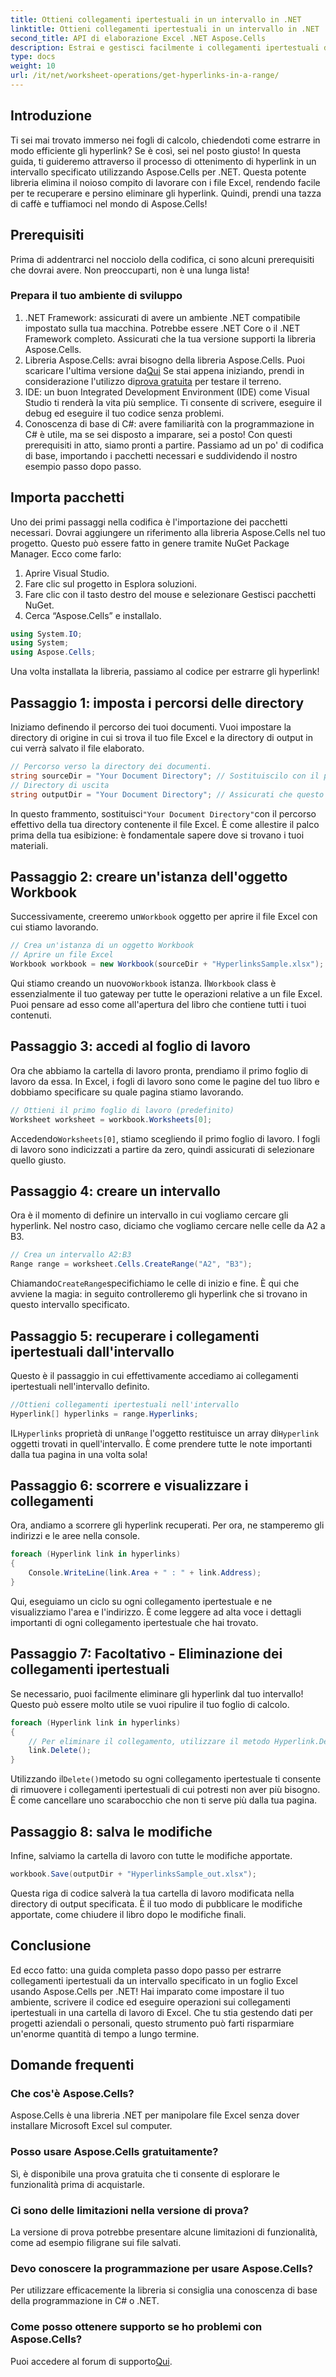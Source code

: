 ```yaml
---
title: Ottieni collegamenti ipertestuali in un intervallo in .NET
linktitle: Ottieni collegamenti ipertestuali in un intervallo in .NET
second_title: API di elaborazione Excel .NET Aspose.Cells
description: Estrai e gestisci facilmente i collegamenti ipertestuali dai file Excel con Aspose.Cells per .NET. Guida dettagliata ed esempi di codice inclusi.
type: docs
weight: 10
url: /it/net/worksheet-operations/get-hyperlinks-in-a-range/
---
```

## Introduzione
Ti sei mai trovato immerso nei fogli di calcolo, chiedendoti come estrarre in modo efficiente gli hyperlink? Se è così, sei nel posto giusto! In questa guida, ti guideremo attraverso il processo di ottenimento di hyperlink in un intervallo specificato utilizzando Aspose.Cells per .NET. Questa potente libreria elimina il noioso compito di lavorare con i file Excel, rendendo facile per te recuperare e persino eliminare gli hyperlink. Quindi, prendi una tazza di caffè e tuffiamoci nel mondo di Aspose.Cells!
## Prerequisiti
Prima di addentrarci nel nocciolo della codifica, ci sono alcuni prerequisiti che dovrai avere. Non preoccuparti, non è una lunga lista!
### Prepara il tuo ambiente di sviluppo
1. .NET Framework: assicurati di avere un ambiente .NET compatibile impostato sulla tua macchina. Potrebbe essere .NET Core o il .NET Framework completo. Assicurati che la tua versione supporti la libreria Aspose.Cells.
2.  Libreria Aspose.Cells: avrai bisogno della libreria Aspose.Cells. Puoi scaricare l'ultima versione da[Qui](https://releases.aspose.com/cells/net/) Se stai appena iniziando, prendi in considerazione l'utilizzo di[prova gratuita](https://releases.aspose.com/) per testare il terreno.
3. IDE: un buon Integrated Development Environment (IDE) come Visual Studio ti renderà la vita più semplice. Ti consente di scrivere, eseguire il debug ed eseguire il tuo codice senza problemi.
4. Conoscenza di base di C#: avere familiarità con la programmazione in C# è utile, ma se sei disposto a imparare, sei a posto!
Con questi prerequisiti in atto, siamo pronti a partire. Passiamo ad un po' di codifica di base, importando i pacchetti necessari e suddividendo il nostro esempio passo dopo passo.
## Importa pacchetti
Uno dei primi passaggi nella codifica è l'importazione dei pacchetti necessari. Dovrai aggiungere un riferimento alla libreria Aspose.Cells nel tuo progetto. Questo può essere fatto in genere tramite NuGet Package Manager. Ecco come farlo:
1. Aprire Visual Studio.
2. Fare clic sul progetto in Esplora soluzioni.
3. Fare clic con il tasto destro del mouse e selezionare Gestisci pacchetti NuGet.
4. Cerca “Aspose.Cells” e installalo.
```csharp
using System.IO;
using System;
using Aspose.Cells;
```
Una volta installata la libreria, passiamo al codice per estrarre gli hyperlink!
## Passaggio 1: imposta i percorsi delle directory
Iniziamo definendo il percorso dei tuoi documenti. Vuoi impostare la directory di origine in cui si trova il tuo file Excel e la directory di output in cui verrà salvato il file elaborato.
```csharp
// Percorso verso la directory dei documenti.
string sourceDir = "Your Document Directory"; // Sostituiscilo con il percorso del tuo file Excel
// Directory di uscita
string outputDir = "Your Document Directory"; // Assicurati che questo metodo fornisca un percorso di output valido
```
 In questo frammento, sostituisci`"Your Document Directory"`con il percorso effettivo della tua directory contenente il file Excel. È come allestire il palco prima della tua esibizione: è fondamentale sapere dove si trovano i tuoi materiali.
## Passaggio 2: creare un'istanza dell'oggetto Workbook
 Successivamente, creeremo un`Workbook` oggetto per aprire il file Excel con cui stiamo lavorando.
```csharp
// Crea un'istanza di un oggetto Workbook
// Aprire un file Excel
Workbook workbook = new Workbook(sourceDir + "HyperlinksSample.xlsx");
```
 Qui stiamo creando un nuovo`Workbook` istanza. Il`Workbook` class è essenzialmente il tuo gateway per tutte le operazioni relative a un file Excel. Puoi pensare ad esso come all'apertura del libro che contiene tutti i tuoi contenuti.
## Passaggio 3: accedi al foglio di lavoro
Ora che abbiamo la cartella di lavoro pronta, prendiamo il primo foglio di lavoro da essa. In Excel, i fogli di lavoro sono come le pagine del tuo libro e dobbiamo specificare su quale pagina stiamo lavorando.
```csharp
// Ottieni il primo foglio di lavoro (predefinito)
Worksheet worksheet = workbook.Worksheets[0];
```
 Accedendo`Worksheets[0]`, stiamo scegliendo il primo foglio di lavoro. I fogli di lavoro sono indicizzati a partire da zero, quindi assicurati di selezionare quello giusto.
## Passaggio 4: creare un intervallo
Ora è il momento di definire un intervallo in cui vogliamo cercare gli hyperlink. Nel nostro caso, diciamo che vogliamo cercare nelle celle da A2 a B3.
```csharp
// Crea un intervallo A2:B3
Range range = worksheet.Cells.CreateRange("A2", "B3");
```
 Chiamando`CreateRange`specifichiamo le celle di inizio e fine. È qui che avviene la magia: in seguito controlleremo gli hyperlink che si trovano in questo intervallo specificato.
## Passaggio 5: recuperare i collegamenti ipertestuali dall'intervallo
Questo è il passaggio in cui effettivamente accediamo ai collegamenti ipertestuali nell'intervallo definito.
```csharp
//Ottieni collegamenti ipertestuali nell'intervallo
Hyperlink[] hyperlinks = range.Hyperlinks;
```
 IL`Hyperlinks` proprietà di un`Range` l'oggetto restituisce un array di`Hyperlink` oggetti trovati in quell'intervallo. È come prendere tutte le note importanti dalla tua pagina in una volta sola!
## Passaggio 6: scorrere e visualizzare i collegamenti
Ora, andiamo a scorrere gli hyperlink recuperati. Per ora, ne stamperemo gli indirizzi e le aree nella console.
```csharp
foreach (Hyperlink link in hyperlinks)
{
    Console.WriteLine(link.Area + " : " + link.Address);
}
```
Qui, eseguiamo un ciclo su ogni collegamento ipertestuale e ne visualizziamo l'area e l'indirizzo. È come leggere ad alta voce i dettagli importanti di ogni collegamento ipertestuale che hai trovato. 
## Passaggio 7: Facoltativo - Eliminazione dei collegamenti ipertestuali
Se necessario, puoi facilmente eliminare gli hyperlink dal tuo intervallo! Questo può essere molto utile se vuoi ripulire il tuo foglio di calcolo.
```csharp
foreach (Hyperlink link in hyperlinks)
{
    // Per eliminare il collegamento, utilizzare il metodo Hyperlink.Delete().
    link.Delete();
}
```
 Utilizzando il`Delete()`metodo su ogni collegamento ipertestuale ti consente di rimuovere i collegamenti ipertestuali di cui potresti non aver più bisogno. È come cancellare uno scarabocchio che non ti serve più dalla tua pagina.
## Passaggio 8: salva le modifiche
Infine, salviamo la cartella di lavoro con tutte le modifiche apportate.
```csharp
workbook.Save(outputDir + "HyperlinksSample_out.xlsx");
```
Questa riga di codice salverà la tua cartella di lavoro modificata nella directory di output specificata. È il tuo modo di pubblicare le modifiche apportate, come chiudere il libro dopo le modifiche finali.
## Conclusione
Ed ecco fatto: una guida completa passo dopo passo per estrarre collegamenti ipertestuali da un intervallo specificato in un foglio Excel usando Aspose.Cells per .NET! Hai imparato come impostare il tuo ambiente, scrivere il codice ed eseguire operazioni sui collegamenti ipertestuali in una cartella di lavoro di Excel. Che tu stia gestendo dati per progetti aziendali o personali, questo strumento può farti risparmiare un'enorme quantità di tempo a lungo termine.
## Domande frequenti
### Che cos'è Aspose.Cells?
Aspose.Cells è una libreria .NET per manipolare file Excel senza dover installare Microsoft Excel sul computer.
### Posso usare Aspose.Cells gratuitamente?
Sì, è disponibile una prova gratuita che ti consente di esplorare le funzionalità prima di acquistarle.
### Ci sono delle limitazioni nella versione di prova?
La versione di prova potrebbe presentare alcune limitazioni di funzionalità, come ad esempio filigrane sui file salvati.
### Devo conoscere la programmazione per usare Aspose.Cells?
Per utilizzare efficacemente la libreria si consiglia una conoscenza di base della programmazione in C# o .NET.
### Come posso ottenere supporto se ho problemi con Aspose.Cells?
 Puoi accedere al forum di supporto[Qui](https://forum.aspose.com/c/cells/9).